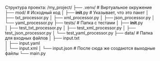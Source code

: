 Структура проекта:
/my_project/
    ├── .venv/                # Виртуальное окружение 
    ├── mod/                  # Исходный код
    │   ├── __init__.py       # Указывает, что это пакет
    │   ├── txt_processor.py
    │   ├── xml_processor.py
    │   ├── json_processor.py
    │   └── yaml_processor.py
    ├── tests/                # Папка с тестами
    │   ├── __init__.py       
    │   ├── test_txt_processor.py
    │   ├── test_xml_processor.py
    │   ├── test_json_processor.py
    │   └── test_yaml_processor.py
    ├── data/                 # Папка для входных файлов
    │   ├── input.txt         
    │   ├── input.yaml       
    │   └── input.xml
    │   └── input.json        # После сюда же создаются выходные файлы
    └── main.py  

